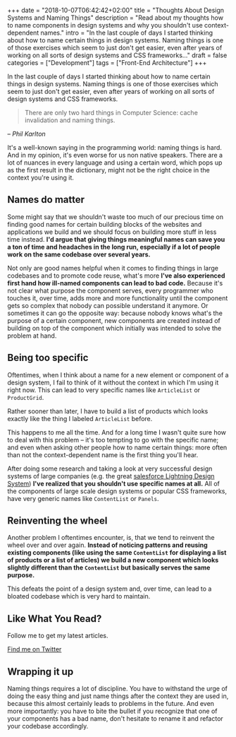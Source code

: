 +++
date = "2018-10-07T06:42:42+02:00"
title = "Thoughts About Design Systems and Naming Things"
description = "Read about my thoughts how to name components in design systems and why you shouldn't use context-dependent names."
intro = "In the last couple of days I started thinking about how to name certain things in design systems. Naming things is one of those exercises which seem to just don't get easier, even after years of working on all sorts of design systems and CSS frameworks..."
draft = false
categories = ["Development"]
tags = ["Front-End Architecture"]
+++

In the last couple of days I started thinking about how to name certain things in design systems. Naming things is one of those exercises which seem to just don't get easier, even after years of working on all sorts of design systems and CSS frameworks.

> There are only two hard things in Computer Science: cache invalidation and naming things.

*– Phil Karlton*

It's a well-known saying in the programming world: naming things is hard. And in my opinion, it's even worse for us non native speakers. There are a lot of nuances in every language and using a certain word, which pops up as the first result in the dictionary, might not be the right choice in the context you're using it.

## Names do matter

Some might say that we shouldn't waste too much of our precious time on finding good names for certain building blocks of the websites and applications we build and we should focus on building more stuff in less time instead. **I'd argue that giving things meaningful names can save you a ton of time and headaches in the long run, especially if a lot of people work on the same codebase over several years.**

Not only are good names helpful when it comes to finding things in large codebases and to promote code reuse, what's more **I've also experienced first hand how ill-named components can lead to bad code.** Because it's not clear what purpose the component serves, every programmer who touches it, over time, adds more and more functionality until the component gets so complex that nobody can possible understand it anymore. Or sometimes it can go the opposite way: because nobody knows what's the purpose of a certain component, new components are created instead of building on top of the component which initially was intended to solve the problem at hand.

## Being too specific

Oftentimes, when I think about a name for a new element or component of a design system, I fail to think of it without the context in which I'm using it right now. This can lead to very specific names like `ArticleList` or `ProductGrid`.

Rather sooner than later, I have to build a list of products which looks exactly like the thing I labeled `ArticleList` before.

This happens to me all the time. And for a long time I wasn't quite sure how to deal with this problem – it's too tempting to go with the specific name; and even when asking other people how to name certain things: more often than not the context-dependent name is the first thing you'll hear.

After doing some research and taking a look at very successful design systems of large companies (e.g. the great [salesforce Lightning Design System](https://www.lightningdesignsystem.com/components/welcome-mat/)) **I've realized that you shouldn't use specific names at all.** All of the components of large scale design systems or popular CSS frameworks, have very generic names like `ContentList` or `Panels`.

## Reinventing the wheel

Another problem I oftentimes encounter, is, that we tend to reinvent the wheel over and over again. **Instead of noticing patterns and reusing existing components (like using the same `ContentList` for displaying a list of products or a list of articles) we build a new component which looks slightly different than the `ContentList` but basically serves the same purpose.**

This defeats the point of a design system and, over time, can lead to a bloated codebase which is very hard to maintain.

<div class="c-content__broad">
  <div class="c-twitter-teaser">
    <div class="c-twitter-teaser__content">
      <h2 class="c-twitter-teaser__headline">Like What You Read?</h2>
      <p class="c-twitter-teaser__body">
        Follow me to get my latest articles.
      </p>
      <a class="c-button c-button--outline c-twitter-teaser__button" rel="nofollow" href="https://twitter.com/maoberlehner" data-event-category="link" data-event-action="click: contact" data-event-label="Twitter (article content)">
        Find me on Twitter
      </a>
    </div>
  </div>
</div>

## Wrapping it up

Naming things requires a lot of discipline. You have to withstand the urge of doing the easy thing and just name things after the context they are used in, because this almost certainly leads to problems in the future. And even more importantly: you have to bite the bullet if you recognize that one of your components has a bad name, don't hesitate to rename it and refactor your codebase accordingly.
